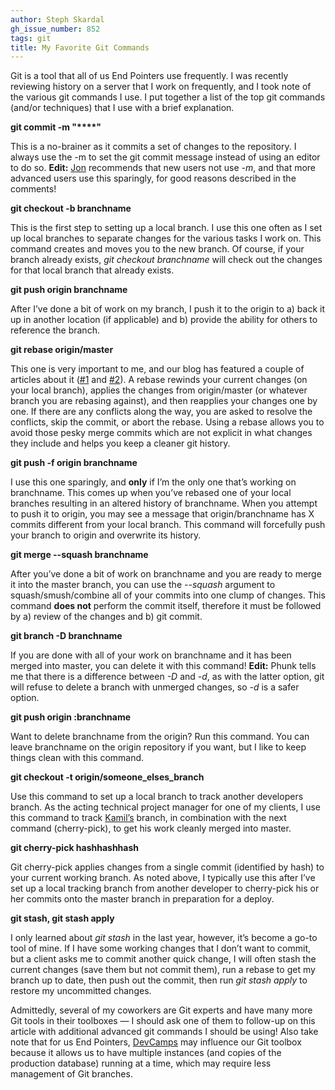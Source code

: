 ```yaml
---
author: Steph Skardal
gh_issue_number: 852
tags: git
title: My Favorite Git Commands
---
```


Git is a tool that all of us End Pointers use frequently. I was recently reviewing history on a server that I work on frequently, and I took note of the various git commands I use. I put together a list of the top git commands (and/or techniques) that I use with a brief explanation.

**git commit -m "****"**

This is a no-brainer as it commits a set of changes to the repository. I always use the -m to set the git commit message instead of using an editor to do so. **Edit:** [Jon](/team/jon_jensen) recommends that new users not use *-m*, and that more advanced users use this sparingly, for good reasons described in the comments!

**git checkout -b branchname**

This is the first step to setting up a local branch. I use this one often as I set up local branches to separate changes for the various tasks I work on. This command creates and moves you to the new branch. Of course, if your branch already exists, *git checkout branchname* will check out the changes for that local branch that already exists.

**git push origin branchname**

After I’ve done a bit of work on my branch, I push it to the origin to a) back it up in another location (if applicable) and b) provide the ability for others to reference the branch.

**git rebase origin/master**

This one is very important to me, and our blog has featured a couple of articles about it ([#1](/blog/2010/10/19/git-branches-and-rebasing) and [#2](/blog/2009/05/28/git-rebase-just-workingness-baked-right)). A rebase rewinds your current changes (on your local branch), applies the changes from origin/master (or whatever branch you are rebasing against), and then reapplies your changes one by one. If there are any conflicts along the way, you are asked to resolve the conflicts, skip the commit, or abort the rebase. Using a rebase allows you to avoid those pesky merge commits which are not explicit in what changes they include and helps you keep a cleaner git history.

**git push -f origin branchname**

I use this one sparingly, and **only** if I’m the only one that’s working on branchname. This comes up when you’ve rebased one of your local branches resulting in an altered history of branchname. When you attempt to push it to origin, you may see a message that origin/branchname has X commits different from your local branch. This command will forcefully push your branch to origin and overwrite its history.

**git merge --squash branchname**

After you’ve done a bit of work on branchname and you are ready to merge it into the master branch, you can use the *--squash* argument to squash/smush/combine all of your commits into one clump of changes. This command **does not** perform the commit itself, therefore it must be followed by a) review of the changes and b) git commit.

**git branch -D branchname**

If you are done with all of your work on branchname and it has been merged into master, you can delete it with this command! **Edit:** Phunk tells me that there is a difference between *-D* and *-d*, as with the latter option, git will refuse to delete a branch with unmerged changes, so *-d* is a safer option.

**git push origin :branchname**

Want to delete branchname from the origin? Run this command. You can leave branchname on the origin repository if you want, but I like to keep things clean with this command.

**git checkout -t origin/someone_elses_branch**

Use this command to set up a local branch to track another developers branch. As the acting technical project manager for one of my clients, I use this command to track [Kamil’s](/team/kamil_ciemniewski) branch, in combination with the next command (cherry-pick), to get his work cleanly merged into master.

**git cherry-pick hashhashhash**

Git cherry-pick applies changes from a single commit (identified by hash) to your current working branch. As noted above, I typically use this after I’ve set up a local tracking branch from another developer to cherry-pick his or her commits onto the master branch in preparation for a deploy.

**git stash, git stash apply**

I only learned about *git stash* in the last year, however, it’s become a go-to tool of mine. If I have some working changes that I don’t want to commit, but a client asks me to commit another quick change, I will often stash the current changes (save them but not commit them), run a rebase to get my branch up to date, then push out the commit, then run *git stash apply* to restore my uncommitted changes.

Admittedly, several of my coworkers are Git experts and have many more Git tools in their toolboxes — I should ask one of them to follow-up on this article with additional advanced git commands I should be using! Also take note that for us End Pointers, [DevCamps](http://www.devcamps.org/) may influence our Git toolbox because it allows us to have multiple instances (and copies of the production database) running at a time, which may require less management of Git branches.

